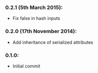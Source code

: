 ### 0.2.1 (5th March 2015):
  - Fix false in hash inputs

### 0.2.0 (17th November 2014):
  - Add inheritance of serialized attributes

### 0.1.0:
  - Initial commit
